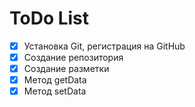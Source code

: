 # ToDo List
- [x] Установка Git, регистрация на GitHub
- [x] Создание репозитория
- [x] Создание разметки 
- [x] Метод getData
- [x] Метод setData
